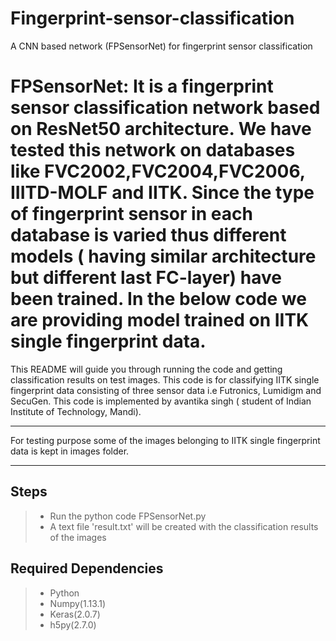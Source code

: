 # Fingerprint-sensor-classification
A CNN based network (FPSensorNet) for fingerprint sensor classification 

FPSensorNet: It is a fingerprint sensor classification network based on ResNet50 architecture. We have tested this network on  databases like FVC2002,FVC2004,FVC2006, IIITD-MOLF and IITK. Since the type of fingerprint sensor in each database is varied thus different models ( having similar architecture but different last FC-layer) have been trained. In the below code we are providing model trained on IITK single fingerprint data. 
===================


This README will guide you through running the code and getting classification results on test images.
This code is for classifying IITK single fingerprint data consisting of three sensor data i.e Futronics, Lumidigm and SecuGen.
This code is implemented by  avantika singh ( student of Indian Institute of Technology, Mandi).

----------
For testing purpose some of the images belonging to IITK single fingerprint data is kept in images folder.

----------

Steps
-------------

> - Run the python code FPSensorNet.py
> - A text file 'result.txt' will be created with the classification results of the images

Required Dependencies
-------------

> - Python
> - Numpy(1.13.1)
> - Keras(2.0.7)
> - h5py(2.7.0)
